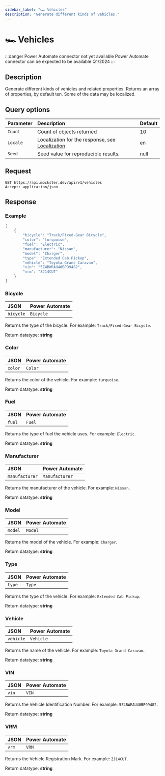 ```yaml
---
sidebar_label: "🏎️ Vehicles"
description: "Generate different kinds of vehicles."
---
```


# 🏎️ Vehicles

:::danger Power Automate connector not yet available
Power Automate connector can be expected to be available Q1/2024
:::

## Description

Generate different kinds of vehicles and related properties. Returns an array of properties, by default ten. Some of the data may be localized.

## Query options

|Parameter|Description|Default|
|---------|:---------|---------|
|`Count`| Count of objects returned | 10 |
|`Locale`| Localization for the response, see [Localization](./../localization) | en |
|`Seed` | Seed value for reproducible results. | null |

## Request

```http title="HTTP"
GET https://api.mockster.dev/api/v1/vehicles
Accept: application/json  
```

## Response 

### Example 

```jsx title="JSON"
[
    {
        "bicycle": "Track/Fixed-Gear Bicycle",
        "color": "turquoise",
        "fuel": "Electric",
        "manufacturer": "Nissan",
        "model": "Charger",
        "type": "Extended Cab Pickup",
        "vehicle": "Toyota Grand Caravan",
        "vin": "5Z4BWRAU40BP99482",
        "vrm": "ZJ14CUT"
    }
]
```

### Bicycle

|JSON|Power Automate|
|:---------|:---------|
`bicycle`|`Bicycle`

Returns the type of the bicycle. For example: `Track/Fixed-Gear Bicycle`.

Return datatype: **string**

### Color

|JSON|Power Automate|
|:---------|:---------|
`color`|`Color`

Returns the color of the vehicle. For example: `turquoise`.

Return datatype: **string**

### Fuel

|JSON|Power Automate|
|:---------|:---------|
`fuel`|`Fuel`

Returns the type of fuel the vehicle uses. For example: `Electric`.

Return datatype: **string**

### Manufacturer

|JSON|Power Automate|
|:---------|:---------|
`manufacturer`|`Manufacturer`

Returns the manufacturer of the vehicle. For example: `Nissan`.

Return datatype: **string**

### Model

|JSON|Power Automate|
|:---------|:---------|
`model`|`Model`

Returns the model of the vehicle. For example: `Charger`.

Return datatype: **string**

### Type

|JSON|Power Automate|
|:---------|:---------|
`type`|`Type`

Returns the type of the vehicle. For example: `Extended Cab Pickup`.

Return datatype: **string**

### Vehicle

|JSON|Power Automate|
|:---------|:---------|
`vehicle`|`Vehicle`

Returns the name of the vehicle. For example: `Toyota Grand Caravan`.

Return datatype: **string**

### VIN

|JSON|Power Automate|
|:---------|:---------|
`vin`|`VIN`

Returns the Vehicle Identification Number. For example: `5Z4BWRAU40BP99482`.

Return datatype: **string**

### VRM

|JSON|Power Automate|
|:---------|:---------|
`vrm`|`VRM`

Returns the Vehicle Registration Mark. For example: `ZJ14CUT`.

Return datatype: **string**